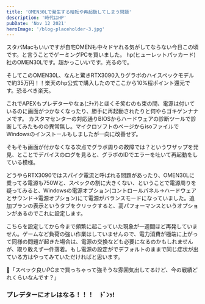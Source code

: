 ```yaml
---
title: 'OMEN30Lで発生する暗転や再起動してしまう問題'
description: '時代はHP'
pubDate: 'Nov 12 2021'
heroImage: '/blog-placeholder-3.jpg'
---
```


スタバMacもいいですが自宅OMENも中々ドヤれる気がしてならない今日この頃です。と言うことでゲーミングPCを買いました。
hp(ヒューレットパッカード)社のOMEN30Lです。超かっこいいです。光るので。

そしてこのOMEN30L、なんと驚きRTX3090入りグラボのハイスペックモデルで約35万円！！楽天のhp公式で購入したのでここから10%程ポイント還元です。恐るべき楽天。

これでAPEXもプレデターやなぁ(ﾆﾁｬｱ)とほくそ笑むのも束の間、電源は付いているのに画面がつかなくなったり、勝手に再起動されたりと何やらゴキゲンナナメです。
カスタマセンターの対応通りBIOSからハードウェアの診断ツールで診断してみたものの異常無し。マイクロソフトのページからisoファイルでWindowsのインストールもしましたが一向に改善せず。

そもそも画面が付かなくなる次点でグラボ周りの故障では？というワザップを発見、とことでデバイスのログを見ると、グラボのIDでエラーを吐いて再起動をしている模様。

どうやらRTX3090ではスパイク電流と呼ばれる問題があったり、OMEN30Lに乗ってる電源も750Wと、スペックの割に大きくない、ということで電源周りを疑ってみると、Windowsの電源オプション(コントロールパネル->ハードウェアとサウンド->電源オプション)にて電源がバランスモードになっていました。追加プランの表示というタブをクリックすると、高パフォーマンスというオプションがあるのでこれに設定します。

こちらを設定してから今まで頻繁に起こっていた現象が一週間ほど再発していません。ゲームなど負荷の強い作業はしていませんので、電力消費が極端に上がって同様の問題が起きた場合は、電源の交換なども必要になるのかもしれませんが、取り敢えず一件落着。もし電源の設定がでデフォルトのままで同じ症状が出ている方はやってみていただければと思います。

🤔「スペック良いPCまで買っちゃって強そうな雰囲気出してるけど、今の戦績どれくらいなんです？」

### プレデターにオレはなる！！！　ﾄﾞﾝｯ!